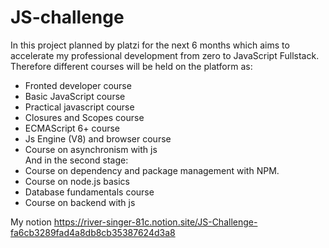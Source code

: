 # JS-challenge
In this project planned by platzi for the next 6 months which aims to accelerate my professional development from zero to JavaScript Fullstack. Therefore different courses will be held on the platform as: 
- Fronted developer course  
- Basic JavaScript course 
- Practical javascript course 
- Closures and Scopes course  
- ECMAScript 6+ course  
- Js Engine (V8) and browser course  
- Course on asynchronism with js  
And in the second stage: 
- Course on dependency and package management with NPM.  
- Course on node.js basics 
- Database fundamentals course  
- Course on backend with js   

My notion  https://river-singer-81c.notion.site/JS-Challenge-fa6cb3289fad4a8db8cb35387624d3a8
